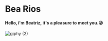 <h1>Bea Rios</h1>

<h4>Hello, i'm Beatriz, it's a pleasure to meet you.😜</h4>

![giphy (2)](https://github.com/bea2001/bea2001/assets/108153965/8cbc59e6-0c4f-4f3e-8c28-e7204dd41cf3)

